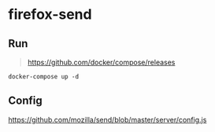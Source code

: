 # firefox-send


## Run 

> https://github.com/docker/compose/releases

```
docker-compose up -d
```

## Config

<https://github.com/mozilla/send/blob/master/server/config.js>
